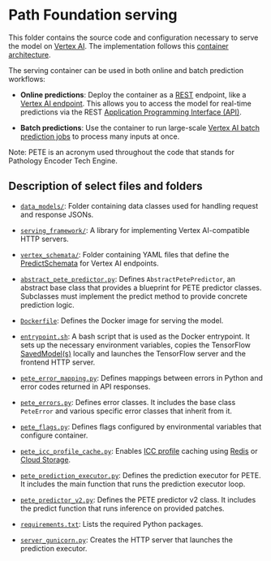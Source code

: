 # Path Foundation serving

This folder contains the source code and configuration necessary to serve the
model on
[Vertex AI](https://cloud.google.com/vertex-ai/docs/predictions/use-custom-container).
The implementation follows this
[container architecture](https://developers.google.com/health-ai-developer-foundations/model-serving/container-architecture).

The serving container can be used in both online and batch prediction workflows:

*   **Online predictions**: Deploy the container as a
    [REST](https://en.wikipedia.org/wiki/REST) endpoint, like a
    [Vertex AI endpoint](https://cloud.google.com/vertex-ai/docs/general/deployment).
    This allows you to access the model for real-time predictions via the REST
    [Application Programming Interface (API)](https://developers.google.com/health-ai-developer-foundations/cxr-foundation/serving-api).

*   **Batch predictions**: Use the container to run large-scale
    [Vertex AI batch prediction jobs](https://cloud.google.com/vertex-ai/docs/predictions/get-batch-predictions)
    to process many inputs at once.

Note: PETE is an acronym used throughout the code that stands for Pathology
Encoder Tech Engine.

## Description of select files and folders

*   [`data_models/`](./data_models): Folder containing data classes used for
    handling request and response JSONs.

*   [`serving_framework/`](./serving_framework): A library for
    implementing Vertex AI-compatible HTTP servers.

*   [`vertex_schemata/`](./vertex_schemata): Folder containing YAML files that
    define the
    [PredictSchemata](https://cloud.google.com/vertex-ai/docs/reference/rest/v1/PredictSchemata)
    for Vertex AI endpoints.

*   [`abstract_pete_predictor.py`](./abstract_pete_predictor.py): Defines
    `AbstractPetePredictor`, an abstract base class that provides a blueprint
    for PETE predictor classes. Subclasses must implement the predict method to
    provide concrete prediction logic.

*   [`Dockerfile`](./Dockerfile): Defines the Docker image for serving the
    model.

*   [`entrypoint.sh`](./entrypoint.sh): A bash script that is used as the Docker
    entrypoint. It sets up the necessary environment variables, copies the
    TensorFlow [SavedModel(s)](https://www.tensorflow.org/guide/saved_model)
    locally and launches the TensorFlow server and the frontend HTTP server.

*   [`pete_error_mapping.py`](./pete_error_mapping.py): Defines mappings between
    errors in Python and error codes returned in API responses.

*   [`pete_errors.py`](./pete_errors.py): Defines error classes. It includes the
    base class `PeteError` and various specific error classes that inherit from
    it.

*   [`pete_flags.py`](./pete_flags.py): Defines flags configured by
    environmental variables that configure container.

*   [`pete_icc_profile_cache.py`](./pete_icc_profile_cache.py): Enables
    [ICC profile](https://en.wikipedia.org/wiki/ICC_profile) caching using
    [Redis](https://redis.io) or
    [Cloud Storage](https://cloud.google.com/storage).

*   [`pete_prediction_executor.py`](./pete_prediction_executor.py): Defines the
    prediction executor for PETE. It includes the main function that runs the
    prediction executor loop.

*   [`pete_predictor_v2.py`](./pete_predictor_v2.py): Defines the PETE predictor
    v2 class. It includes the predict function that runs inference on provided
    patches.

*   [`requirements.txt`](./requirements.txt): Lists the required Python
    packages.

*   [`server_gunicorn.py`](./server_gunicorn.py): Creates the HTTP server that
    launches the prediction executor.
